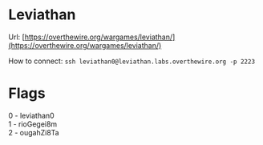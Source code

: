 # Leviathan

Url: [https://overthewire.org/wargames/leviathan/](https://overthewire.org/wargames/leviathan/)

How to connect: `ssh leviathan0@leviathan.labs.overthewire.org -p 2223`

# Flags

0 - leviathan0<br>
1 - rioGegei8m<br>
2 - ougahZi8Ta<br>
